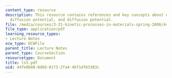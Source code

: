 ```yaml
---
content_type: resource
description: This resource contains references and key concepts about capillarity,
  diffusion potential, and diffusion potential.
file: /media/courses/3-21-kinetic-processes-in-materials-spring-2006/44fe0b888d0d01732fa446f1df63383c_ls5.pdf
file_type: application/pdf
learning_resource_types:
- Lecture Notes
ocw_type: OCWFile
parent_title: Lecture Notes
parent_type: CourseSection
resourcetype: Document
title: ls5.pdf
uid: 44fe0b88-8d0d-0173-2fa4-46f1df63383c
---
```

